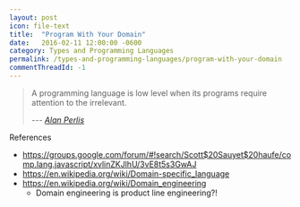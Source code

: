 ```yaml
---
layout: post
icon: file-text
title:  "Program With Your Domain"
date:   2016-02-11 12:00:00 -0600
category: Types and Programming Languages
permalink: /types-and-programming-languages/program-with-your-domain
commentThreadId: -1
---
```


> A programming language is low level when its programs require attention to the irrelevant.
>
> <cite>--- <a href="http://www.cs.yale.edu/homes/perlis-alan/quotes.html" target="_blank">Alan Perlis</a></cite>

References
- <https://groups.google.com/forum/#!search/Scott$20Sauyet$20haufe/comp.lang.javascript/xvlinZKJlhU/3vE8t5s3GwAJ>
- <https://en.wikipedia.org/wiki/Domain-specific_language>
- <https://en.wikipedia.org/wiki/Domain_engineering>
  - Domain engineering is product line engineering?!